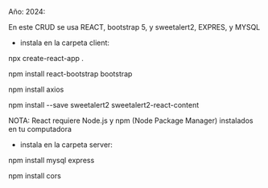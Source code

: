 Año: 2024:


En este CRUD se usa REACT, bootstrap 5, y sweetalert2, EXPRES, y MYSQL

* instala en la carpeta client:
  
npx create-react-app .

npm install react-bootstrap bootstrap

npm install axios

npm install --save sweetalert2 sweetalert2-react-content

NOTA: React requiere Node.js y npm (Node Package Manager) instalados en tu computadora

* instala en la carpeta server:
  
npm install mysql express

npm install cors   
